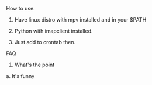 How to use.
1. Have linux distro with mpv installed and in your $PATH

2. Python with imapclient installed.

3. Just add to crontab then.




FAQ

1. What's the point

a. It's funny




